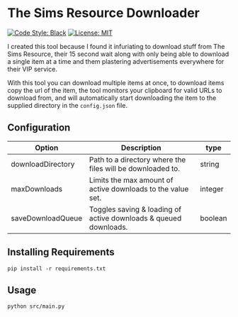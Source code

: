 # The Sims Resource Downloader

[![Code Style: Black](https://img.shields.io/badge/Code_Style-Black-black.svg?style=for-the-badge)](https://github.com/psf/black) [![License: MIT](https://img.shields.io/github/license/Xientraa/The-Sims-Resource-Downloader?label=License&style=for-the-badge)](./LICENSE)

I created this tool because I found it infuriating to download stuff from The Sims Resource, their 15 second wait along with only being able to download a single item at a time and them plastering advertisements everywhere for their VIP service.

With this tool you can download multiple items at once, to download items copy the url of the item, the tool monitors your clipboard for valid URLs to download from, and will automatically start downloading the item to the supplied directory in the `config.json` file.

## Configuration

| Option | Description | type |
| - | - | - |
| downloadDirectory | Path to a directory where the files will be downloaded to. | string |
| maxDownloads | Limits the max amount of active downloads to the value set. | integer |
| saveDownloadQueue | Toggles saving & loading of active downloads & queued downloads. | boolean |

## Installing Requirements

```pip
pip install -r requirements.txt
```

## Usage

```sh
python src/main.py
```
